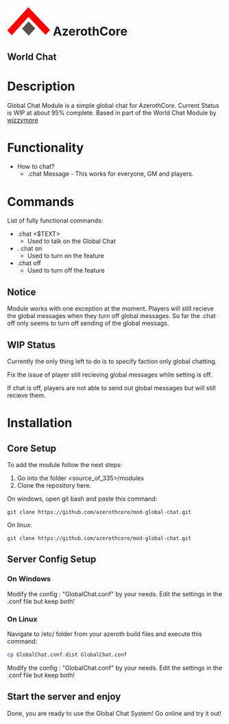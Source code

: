 # ![logo](https://raw.githubusercontent.com/azerothcore/azerothcore.github.io/master/images/logo-github.png) AzerothCore
## World Chat

# Description
Global Chat Module is a simple global chat for AzerothCore. Current Status is WIP at about 95% complete.
Based in part of the World Chat Module by [wizzymore](https://github.com/azerothcore/mod-world-chat) 
# Functionality
* How to chat?
    - .chat Message - This works for everyone, GM and players.

# Commands
List of fully functional commands:
* .chat <$TEXT>
  - Used to talk on the Global Chat
* . chat on
  - Used to turn on the feature
* .chat off
  - Used to turn off the feature

## Notice
Module works with one exception at the moment.
Players will still recieve the global messages when they turn off global messages.
So far the .chat off only seems to turn off sending of the global messags.

## WIP Status
Currently the only thing left to do is to specify faction only global chatting.

Fix the issue of player still recieving global messages while setting is off.

If chat is off, players are not able to send out global messages but will still recieve them.

# Installation
## Core Setup

To add the module follow the next steps:
1. Go into the folder <source_of_335>/modules
2. Clone the repository here.

On windows, open git bash and paste this command:
```
git clone https://github.com/azerothcore/mod-global-chat.git
```
On linux:

```
git clone https://github.com/azerothcore/mod-global-chat.git
```

## Server Config Setup
### On Windows
Modify the config : "GlobalChat.conf" by your needs.
Edit the settings in the .conf file but keep both!

### On Linux
Navigate to /etc/ folder from your azeroth build files and execute this command:
```bash
cp GlobalChat.conf.dist GlobalChat.conf
```
Modify the config : "GlobalChat.conf" by your needs.
Edit the settings in the .conf file but keep both!
## Start the server and enjoy
Done, you are ready to use the Global Chat System! Go online and try it out!

